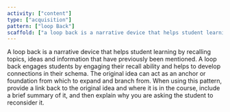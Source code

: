 ```yaml
---
activity: ["content"]
type: ["acquisition"]
pattern: ["loop Back"]
scaffold: ["a loop back is a narrative device that helps student learning by recalling topics, ideas and information that have previously been mentioned. A loop back engages students by engaging their recall ability and helps to develop connections in their schema. The original idea can act as an anchor or foundation from which to expand and branch from. When using this pattern, provide a link back to the original idea and where it is in the course, include a brief summary of it, and then explain why you are asking the student to reconsider it. "]
---
```


A loop back is a narrative device that helps student learning by recalling topics, ideas and information that have previously been mentioned. A loop back engages students by engaging their recall ability and helps to develop connections in their schema. The original idea can act as an anchor or foundation from which to expand and branch from. When using this pattern, provide a link back to the original idea and where it is in the course, include a brief summary of it, and then explain why you are asking the student to reconsider it.
